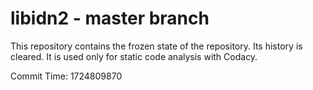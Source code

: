 # libidn2 - master branch

This repository contains the frozen state of the repository.
Its history is cleared. It is used only for static code
analysis with Codacy.

Commit Time: 1724809870